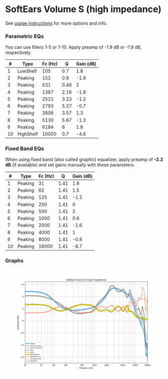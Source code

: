 # SoftEars Volume S (high impedance)
See [usage instructions](https://github.com/jaakkopasanen/AutoEq#usage) for more options and info.

### Parametric EQs
You can use filters 1-5 or 1-10. Apply preamp of -1.9 dB or -1.9 dB, respectively.

|   # | Type      |   Fc (Hz) |    Q |   Gain (dB) |
|-----|-----------|-----------|------|-------------|
|   1 | LowShelf  |       105 | 0.7  |         1.8 |
|   2 | Peaking   |       152 | 0.9  |        -1.9 |
|   3 | Peaking   |       531 | 0.48 |         2   |
|   4 | Peaking   |      1387 | 2.16 |        -1.9 |
|   5 | Peaking   |      2521 | 3.23 |        -1.2 |
|   6 | Peaking   |      2793 | 5.27 |        -0.7 |
|   7 | Peaking   |      3806 | 3.57 |         1.3 |
|   8 | Peaking   |      5130 | 5.67 |        -1.3 |
|   9 | Peaking   |      6184 | 6    |         1.8 |
|  10 | HighShelf |     10000 | 0.7  |        -4.6 |

### Fixed Band EQs
When using fixed band (also called graphic) equalizer, apply preamp of **-2.2 dB** (if available) and set gains manually with these parameters.

|   # | Type    |   Fc (Hz) |    Q |   Gain (dB) |
|-----|---------|-----------|------|-------------|
|   1 | Peaking |        31 | 1.41 |         1.8 |
|   2 | Peaking |        62 | 1.41 |         1.5 |
|   3 | Peaking |       125 | 1.41 |        -1.2 |
|   4 | Peaking |       250 | 1.41 |         0   |
|   5 | Peaking |       500 | 1.41 |         2   |
|   6 | Peaking |      1000 | 1.41 |         0.6 |
|   7 | Peaking |      2000 | 1.41 |        -1.6 |
|   8 | Peaking |      4000 | 1.41 |         1   |
|   9 | Peaking |      8000 | 1.41 |        -0.8 |
|  10 | Peaking |     16000 | 1.41 |        -8.7 |

### Graphs
![](./SoftEars%20Volume%20S%20(high%20impedance).png)
